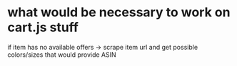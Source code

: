 # what would be necessary to work on cart.js stuff

if item has no available offers -> scrape item url and get possible colors/sizes that would provide ASIN
